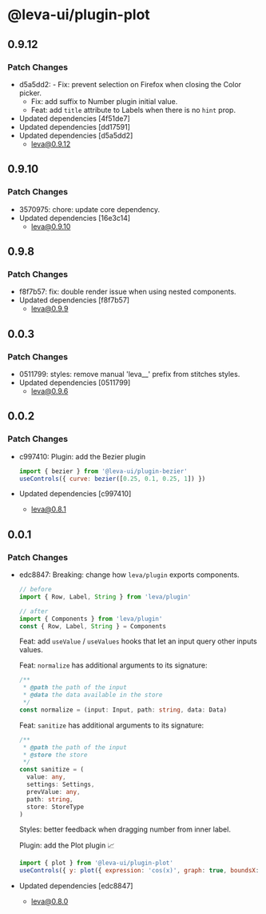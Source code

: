 # @leva-ui/plugin-plot

## 0.9.12

### Patch Changes

- d5a5dd2: - Fix: prevent selection on Firefox when closing the Color picker.
  - Fix: add suffix to Number plugin initial value.
  - Feat: add `title` attribute to Labels when there is no `hint` prop.
- Updated dependencies [4f51de7]
- Updated dependencies [dd17591]
- Updated dependencies [d5a5dd2]
  - leva@0.9.12

## 0.9.10

### Patch Changes

- 3570975: chore: update core dependency.
- Updated dependencies [16e3c14]
  - leva@0.9.10

## 0.9.8

### Patch Changes

- f8f7b57: fix: double render issue when using nested components.
- Updated dependencies [f8f7b57]
  - leva@0.9.9

## 0.0.3

### Patch Changes

- 0511799: styles: remove manual 'leva\_\_' prefix from stitches styles.
- Updated dependencies [0511799]
  - leva@0.9.6

## 0.0.2

### Patch Changes

- c997410: Plugin: add the Bezier plugin

  ```js
  import { bezier } from '@leva-ui/plugin-bezier'
  useControls({ curve: bezier([0.25, 0.1, 0.25, 1]) })
  ```

- Updated dependencies [c997410]
  - leva@0.8.1

## 0.0.1

### Patch Changes

- edc8847: Breaking: change how `leva/plugin` exports components.

  ```jsx
  // before
  import { Row, Label, String } from 'leva/plugin'

  // after
  import { Components } from 'leva/plugin'
  const { Row, Label, String } = Components
  ```

  Feat: add `useValue` / `useValues` hooks that let an input query other inputs values.

  Feat: `normalize` has additional arguments to its signature:

  ```ts
  /**
   * @path the path of the input
   * @data the data available in the store
   */
  const normalize = (input: Input, path: string, data: Data)
  ```

  Feat: `sanitize` has additional arguments to its signature:

  ```ts
  /**
   * @path the path of the input
   * @store the store
   */
  const sanitize = (
    value: any,
    settings: Settings,
    prevValue: any,
    path: string,
    store: StoreType
  )
  ```

  Styles: better feedback when dragging number from inner label.

  Plugin: add the Plot plugin 📈

  ```js
  import { plot } from '@leva-ui/plugin-plot'
  useControls({ y: plot({ expression: 'cos(x)', graph: true, boundsX: [-10, 10], boundsY: [0, 100] }) })
  ```

- Updated dependencies [edc8847]
  - leva@0.8.0
